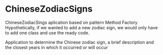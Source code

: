 # ChineseZodiacSigns
ChineseZodiacSings aplication based on pattern Method Factory
Hypothetically, if we wanted to add a new zodiac sign, we would only have to add one class and use the ready code.

Application to determine the Chinese zodiac sign, a brief description and the closest years in which it occurred or will occur
